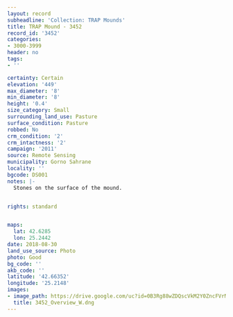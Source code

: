 ```yaml
---
layout: record
subheadline: 'Collection: TRAP Mounds'
title: TRAP Mound - 3452
record_id: '3452'
categories:
- 3000-3999
header: no
tags:
- ''

certainty: Certain
elevation: '449'
max_diameter: '8'
min_diameter: '8'
height: '0.4'
size_category: Small
surrounding_land_use: Pasture
surface_condition: Pasture
robbed: No
crm_condition: '2'
crm_intactness: '2'
campaign: '2011'
source: Remote Sensing
municipality: Gorno Sahrane
locality: ''
bgcode: DS001
notes: |-
  Stones on the surface of the mound.


rights: standard


maps:
  lat: 42.6285
  lon: 25.2442
date: 2018-08-30
land_use_source: Photo
photo: Good
bg_code: ''
akb_code: ''
latitude: '42.66352'
longitude: '25.2148'
images:
- image_path: https://drive.google.com/uc?id=0B3Rg88wZDQscVkM2Y0ZncFVrMVE
  title: 3452_Overview_W.dng
---
```

